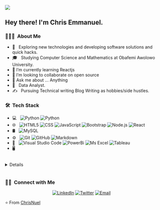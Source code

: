 <img src="https://raw.githubusercontent.com/chrisemmanuel/CHRISEMMANUEL/master/assets/Chris%20Emmanuel%20Singh%20Banner.png">

<h2> Hey there! I'm Chris Emmanuel.</h2>

<h3> 👨🏻‍💻 &nbsp;About Me </h3>

- 🤔 &nbsp; Exploring new technologies and developing software solutions and quick hacks.
- 🎓 &nbsp; Studying Computer Science and Mathematics at Obafemi Awolowo University.
- 🌱        I’m currently learning Reactjs
- 👯        I’m looking to collaborate on open source
- 💬        Ask me about ... Anything
- 🌱 &nbsp; Data Analyst.
- ✍️ &nbsp; Pursuing Technical writing Blog Writing as hobbies/side hustles.




<h3> 🛠 &nbsp;Tech Stack</h3>

- 💻 &nbsp;
  ![Python](https://img.shields.io/badge/-Python-333333?style=flat&logo=python)
  ![Python](https://img.shields.io/badge/-Python-333333?style=flat&logo=python)
- 🌐 &nbsp;
  ![HTML5](https://img.shields.io/badge/-HTML5-333333?style=flat&logo=HTML5)
  ![CSS](https://img.shields.io/badge/-CSS-333333?style=flat&logo=CSS3&logoColor=1572B6)
  ![JavaScript](https://img.shields.io/badge/-JavaScript-333333?style=flat&logo=javascript)
  ![Bootstrap](https://img.shields.io/badge/-Bootstrap-333333?style=flat&logo=bootstrap&logoColor=563D7C)
  ![Node.js](https://img.shields.io/badge/-Node.js-333333?style=flat&logo=node.js)
  ![React](https://img.shields.io/badge/-React-333333?style=flat&logo=react)
- 🛢 &nbsp;
  ![MySQL](https://img.shields.io/badge/-MySQL-333333?style=flat&logo=mysql)
- ⚙️ &nbsp;
  ![Git](https://img.shields.io/badge/-Git-333333?style=flat&logo=git)
  ![GitHub](https://img.shields.io/badge/-GitHub-333333?style=flat&logo=github)
  ![Markdown](https://img.shields.io/badge/-Markdown-333333?style=flat&logo=markdown)
- 🔧 &nbsp;
  ![Visual Studio Code](https://img.shields.io/badge/-Visual%20Studio%20Code-333333?style=flat&logo=visual-studio-code&logoColor=007ACC)
  ![PowerBi](https://img.shields.io/badge/-PowerBi-333333?style=flat&logo=powerbi)
  ![Ms Excel](https://img.shields.io/badge/-PowerBi-333333?style=flat&logo=ms-excel)
  ![Tableau](https://img.shields.io/badge/-PowerBi-333333?style=flat&logo=tableau)
- 🖥 &nbsp;
 

<br/>
  <details>
<a href="https://github.com/chrisemmanuel">

  <summary>:zap: GitHub Stats</summary>



  <img height="180em" src="https://github-readme-stats.vercel.app/api?username=chrisemmanuel&theme=buefy&show_icons=true" />
  <img height="180em" src="https://github-readme-stats.vercel.app/api/top-langs/?username=chrisemmanuel&theme=buefy&layout=compact" />
</a>
</details>

<br/>

<h3> 🤝🏻 &nbsp;Connect with Me </h3>

<p align="center">
<a href="https://www.linkedin.com/in/chrisemmanuel4u/"><img alt="LinkedIn" src="https://img.shields.io/badge/LinkedIn-chrisemmanuel4u-blue?style=flat-square&logo=linkedin"></a>
<a href="https://www.twitter.com/ChrisEmmanuel4u/"><img alt="Twitter" src="https://img.shields.io/badge/Instagram-ChrisEmmanuel4u_-blue?style=flat-square&logo=instagram"></a>
<a href="mailto:okhaniemmanuel7@gmail.com"><img alt="Email" src="https://img.shields.io/badge/Email-okhaniemmanuel7@gmail.com-blue?style=flat-square&logo=gmail"></a>
</p>

⭐️ From [ChrisNuel](https://github.com/chrisemmanuel)
